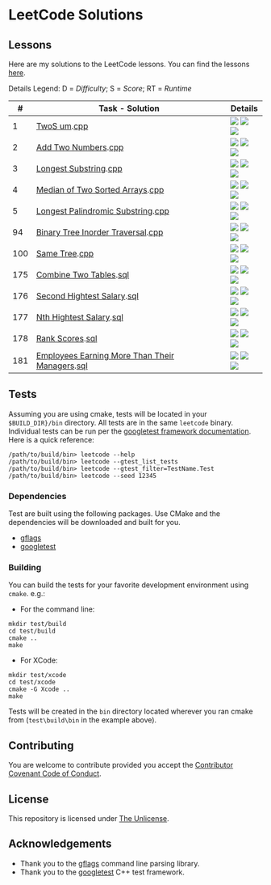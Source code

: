 # LeetCode Solutions

## Lessons

Here are my solutions to the LeetCode lessons.  You can find the lessons [here](https://leetcode.com/problemset/all/).

Details Legend: D = *Difficulty*; S = *Score*; RT = *Runtime*

 \# | Task - Solution | Details
--- | --------------- | -------
1 | [TwoS um](https://leetcode.com/problems/two-sum/).[cpp](src/twoSum.cpp) | ![](https://img.shields.io/badge/D-easy-green.svg) ![](https://img.shields.io/badge/S-97.83%25-green.svg) ![](https://img.shields.io/badge/RT-8%20ms-lightgrey.svg) 
2 | [Add Two Numbers](https://leetcode.com/problems/add-two-numbers/).[cpp](src/addTwoNumbers.cpp) | ![](https://img.shields.io/badge/D-medium-yellow.svg) ![](https://img.shields.io/badge/S-99.00%25-green.svg) ![](https://img.shields.io/badge/RT-28%20ms-lightgrey.svg) 
3 | [Longest Substring](https://leetcode.com/problems/longest-substring-without-repeating-characters/).[cpp](src/longestSubstring.cpp) | ![](https://img.shields.io/badge/D-medium-yellow.svg) ![](https://img.shields.io/badge/S-93.12%25-green.svg) ![](https://img.shields.io/badge/RT-24%20ms-lightgrey.svg) 
4 | [Median of Two Sorted Arrays](https://leetcode.com/problems/median-of-two-sorted-arrays/).[cpp](src/findMedianSortedArrays.cpp) | ![](https://img.shields.io/badge/D-hard-red.svg) ![](https://img.shields.io/badge/S-91.99%25-green.svg) ![](https://img.shields.io/badge/RT-40%20ms-lightgrey.svg)
5 | [Longest Palindromic Substring](https://leetcode.com/problems/longest-palindromic-substring/).[cpp](src/longestPalindromicSubstring.cpp) | ![](https://img.shields.io/badge/D-medium-yellow.svg) ![](https://img.shields.io/badge/S-0.0%25-red) ![](https://img.shields.io/badge/RT-%2D-%20ms-lightgrey.svg)
94 | [Binary Tree Inorder Traversal](https://leetcode.com/problems/binary-tree-inorder-traversal/).[cpp](src/binaryTreeInorderTraversal.cpp) | ![](https://img.shields.io/badge/D-medium-yellow.svg) ![](https://img.shields.io/badge/S-100%25-green.svg) ![](https://img.shields.io/badge/RT-0%20ms-lightgrey.svg)
100 | [Same Tree](https://leetcode.com/problems/same-tree/).[cpp](src/sameTree.cpp) | ![](https://img.shields.io/badge/D-easy-green.svg) ![](https://img.shields.io/badge/S-76.32%25-yellow.svg) ![](https://img.shields.io/badge/RT-4%20ms-lightgrey.svg)
175 | [Combine Two Tables](https://leetcode.com/problems/combine-two-tables/).[sql](sql/combineTwoTables.sql) | ![](https://img.shields.io/badge/D-easy-green.svg) ![](https://img.shields.io/badge/S-87.47%25-lightgrey.svg) ![](https://img.shields.io/badge/RT-208%20ms-lightgrey.svg)
176 | [Second Hightest Salary](https://leetcode.com/problems/second-highest-salary/).[sql](sql/secondHighestSalary.sql) | ![](https://img.shields.io/badge/D-easy-green.svg) ![](https://img.shields.io/badge/S-84.77%25-lightgrey.svg) ![](https://img.shields.io/badge/RT-127%20ms-lightgrey.svg)
177 | [Nth Hightest Salary](https://leetcode.com/problems/nth-highest-salary/).[sql](sql/nthHighestSalary.sql) | ![](https://img.shields.io/badge/D-medium-yellow.svg) ![](https://img.shields.io/badge/S-14.10%25-lightgrey.svg) ![](https://img.shields.io/badge/RT-212%20ms-lightgrey.svg)
178 | [Rank Scores](https://leetcode.com/problems/rank-scores/).[sql](sql/rankScores.sql) | ![](https://img.shields.io/badge/D-medium-yellow.svg) ![](https://img.shields.io/badge/S-88.10%25-lightgrey.svg) ![](https://img.shields.io/badge/RT-183%20ms-lightgrey.svg)
181 | [Employees Earning More Than Their Managers](https://leetcode.com/problems/employees-earning-more-than-their-managers/).[sql](sql/employeesEarningMoreThanTheirManagers.sql) | ![](https://img.shields.io/badge/D-easy-green.svg) ![](https://img.shields.io/badge/S-72.76%25-lightgrey.svg) ![](https://img.shields.io/badge/RT-298%20ms-lightgrey.svg)

<!--
| *Lesson Template* | |
// 90-100% Green
// 80-89% - Blue
// 70-79% - Yellow
// 60-69% - Orange
// <60% - Red
[]().[cpp]() | ![](https://img.shields.io/badge/D-easy-green.svg)
[]().[cpp]() | ![](https://img.shields.io/badge/D-medium-yellow.svg)
[]().[cpp]() | ![](https://img.shields.io/badge/D-hard-red.svg)
-->

## Tests
Assuming you are using cmake, tests will be located in your `$BUILD_DIR}/bin` directory.  All tests are in the same `leetcode` binary.  Individual tests can be run per the [googletest framework documentation](https://github.com/google/googletest/blob/master/googletest/docs/advanced.md#running-test-programs-advanced-options).  Here is a quick reference:

```
/path/to/build/bin> leetcode --help
/path/to/build/bin> leetcode --gtest_list_tests
/path/to/build/bin> leetcode --gtest_filter=TestName.Test
/path/to/build/bin> leetcode --seed 12345
```

### Dependencies

Test are built using the following packages.  Use CMake and the dependencies will be downloaded and built for you.

* [gflags](https://gflags.github.io/gflags/) 
* [googletest](https://github.com/google/googletest) 


### Building
You can build the tests for your favorite development environment using `cmake`.  e.g.:

* For the command line:

```shell
mkdir test/build
cd test/build
cmake ..
make
```

* For XCode:

```shell
mkdir test/xcode
cd test/xcode
cmake -G Xcode ..
make
```


Tests will be created in the `bin` directory located wherever you ran cmake from (`test\build\bin` in the example above).

## Contributing
You are welcome to contribute provided you accept the [Contributor Covenant Code of Conduct](CONTRIBUTING.md).

## License
This repository is licensed under [The Unlicense](LICENSE.md).

## Acknowledgements
* Thank you to the [gflags](https://gflags.github.io/gflags/) command line parsing library.
* Thank you to the [googletest](https://github.com/google/googletest) C++ test framework.
